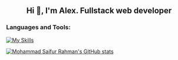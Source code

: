 <h2 align="center">Hi 👋, I'm Alex. Fullstack web developer</h2> 

<h3 align="left">Languages and Tools:</h3>

[![My Skills](https://skillicons.dev/icons?i=js,ts,nodejs,react,redux,nextjs,express,jest,mongodb,firebase,git,blender,cpp,arduino,figma,tailwind,html,css,sass)](https://skillicons.dev)
  
[![Mohammad Saifur Rahman's GitHub stats](https://github-readme-stats.vercel.app/api/top-langs?username=TraceOfHumanity&hide=html,stylus,liquid,css,scss&theme=gotham&langs_count=3)](https://github.com/TraceOfHumanity)
 
